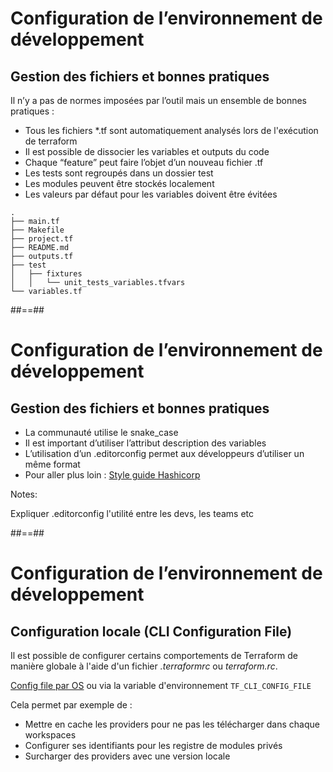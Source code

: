 
# Configuration de l’environnement de développement

## Gestion des fichiers et bonnes pratiques

Il n’y a pas de normes imposées par l’outil mais un ensemble de bonnes pratiques :

* Tous les fichiers *.tf sont automatiquement analysés lors de l'exécution de terraform
* Il est possible de dissocier les variables et outputs du code
* Chaque “feature” peut faire l’objet d’un nouveau fichier .tf
* Les tests sont regroupés dans un dossier test
* Les modules peuvent être stockés localement
* Les valeurs par défaut pour les variables doivent être évitées

```
.
├── main.tf
├── Makefile
├── project.tf
├── README.md
├── outputs.tf
├── test
│   ├── fixtures
│   │   └── unit_tests_variables.tfvars
└── variables.tf
```


##==##

<!-- .slide: class="with-code-bg-dark"-->

# Configuration de l’environnement de développement

## Gestion des fichiers et bonnes pratiques

* La communauté utilise le snake_case
* Il est important d’utiliser l’attribut description des variables
* L’utilisation d’un .editorconfig permet aux développeurs d’utiliser un même format
* Pour aller plus loin : [Style guide Hashicorp](https://developer.hashicorp.com/terraform/language/style)

Notes:

Expliquer .editorconfig l'utilité entre les devs, les teams etc


##==##


# Configuration de l’environnement de développement

## Configuration locale (CLI Configuration File)

Il est possible de configurer certains comportements de Terraform de manière globale à l'aide d'un fichier *.terraformrc* ou *terraform.rc*.

[Config file par OS](https://www.terraform.io/docs/cli/config/config-file.html) ou via la variable d'environnement `TF_CLI_CONFIG_FILE`

Cela permet par exemple de :

* Mettre en cache les providers pour ne pas les télécharger dans chaque workspaces
* Configurer ses identifiants pour les registre de modules privés
* Surcharger des providers avec une version locale
